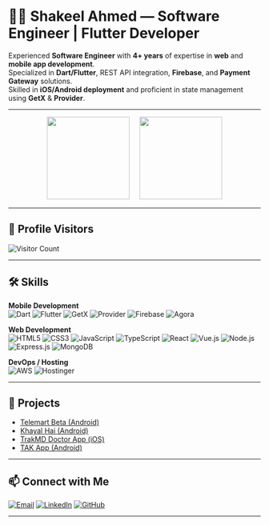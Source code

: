 # 👨‍💻 Shakeel Ahmed — Software Engineer | Flutter Developer

Experienced **Software Engineer** with **4+ years** of expertise in **web** and **mobile app development**.  
Specialized in **Dart/Flutter**, REST API integration, **Firebase**, and **Payment Gateway** solutions.  
Skilled in **iOS/Android deployment** and proficient in state management using **GetX** & **Provider**.  

---

<p align="center">
  <img src="https://github-readme-stats.vercel.app/api?username=ShakeelSJ&show_icons=true&theme=tokyonight" height="165" />
  &nbsp;&nbsp;&nbsp;
  <img src="https://github-readme-stats.vercel.app/api/top-langs/?username=ShakeelSJ&layout=compact&theme=tokyonight" height="165" />
</p>

---

## 👀 Profile Visitors

![Visitor Count](https://komarev.com/ghpvc/?username=ShakeelSJ&color=blue&style=flat-square)

---

## 🛠 Skills

**Mobile Development**  
![Dart](https://img.shields.io/badge/Dart-0175C2?style=for-the-badge&logo=dart&logoColor=white)
![Flutter](https://img.shields.io/badge/Flutter-02569B?style=for-the-badge&logo=flutter&logoColor=white)
![GetX](https://img.shields.io/badge/GetX-1B1F23?style=for-the-badge&logo=flutter&logoColor=white)
![Provider](https://img.shields.io/badge/Provider-4285F4?style=for-the-badge&logo=flutter&logoColor=white)
![Firebase](https://img.shields.io/badge/Firebase-FFCA28?style=for-the-badge&logo=firebase&logoColor=black)
![Agora](https://img.shields.io/badge/Agora-099DFD?style=for-the-badge&logo=agora&logoColor=white)

**Web Development**  
![HTML5](https://img.shields.io/badge/HTML5-E34F26?style=for-the-badge&logo=html5&logoColor=white)
![CSS3](https://img.shields.io/badge/CSS3-1572B6?style=for-the-badge&logo=css3&logoColor=white)
![JavaScript](https://img.shields.io/badge/JavaScript-F7DF1E?style=for-the-badge&logo=javascript&logoColor=black)
![TypeScript](https://img.shields.io/badge/TypeScript-3178C6?style=for-the-badge&logo=typescript&logoColor=white)
![React](https://img.shields.io/badge/React-20232A?style=for-the-badge&logo=react&logoColor=61DAFB)
![Vue.js](https://img.shields.io/badge/Vue.js-35495E?style=for-the-badge&logo=vue.js&logoColor=4FC08D)
![Node.js](https://img.shields.io/badge/Node.js-339933?style=for-the-badge&logo=node.js&logoColor=white)
![Express.js](https://img.shields.io/badge/Express.js-000000?style=for-the-badge&logo=express&logoColor=white)
![MongoDB](https://img.shields.io/badge/MongoDB-4EA94B?style=for-the-badge&logo=mongodb&logoColor=white)

**DevOps / Hosting**  
![AWS](https://img.shields.io/badge/AWS-232F3E?style=for-the-badge&logo=amazonaws&logoColor=white)
![Hostinger](https://img.shields.io/badge/Hostinger-673DE6?style=for-the-badge&logo=hostinger&logoColor=white) 

---

## 🚀 Projects

- [Telemart Beta (Android)](https://play.google.com/store/apps/details?id=com.icl.telemartbeta&hl=en&gl=US)  
- [Khayal Hai (Android)](https://play.google.com/store/apps/details?id=com.nativebrains.khayalhai&hl=en&gl=US)  
- [TrakMD Doctor App (iOS)](https://apps.apple.com/us/app/trakmd-doctor-app/id1476907007)  
- [TAK App (Android)](https://play.google.com/store/apps/details?id=com.speedylancer.tak_app)  

---

## 📫 Connect with Me

[![Email](https://img.shields.io/badge/Email-D14836?style=for-the-badge&logo=gmail&logoColor=white)](mailto:shakeel86sj@gmail.com)
[![LinkedIn](https://img.shields.io/badge/LinkedIn-0A66C2?style=for-the-badge&logo=linkedin&logoColor=white)](https://www.linkedin.com/in/shakeel86ahmed/)
[![GitHub](https://img.shields.io/badge/GitHub-181717?style=for-the-badge&logo=github&logoColor=white)](https://github.com/ShakeelSJ)

---

